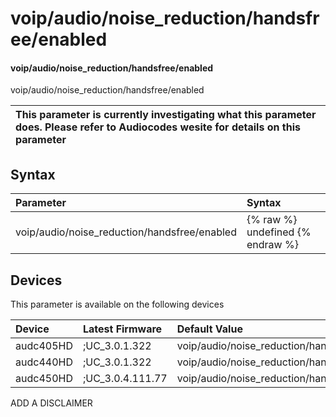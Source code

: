 ﻿---
description: voip/audio/noise_reduction/handsfree/enabled
search: false
---

# voip/audio/noise_reduction/handsfree/enabled

#### voip/audio/noise_reduction/handsfree/enabled

voip/audio/noise_reduction/handsfree/enabled


| This parameter is currently investigating what this parameter does. Please refer to Audiocodes wesite for details on this parameter | 
| :--- |

## Syntax
| Parameter | Syntax |
| :--- | :--- |
|voip/audio/noise_reduction/handsfree/enabled | {% raw %} undefined {% endraw %}|

## Devices
This parameter is available on the following devices

| Device | Latest Firmware | Default Value |
|:---|:---|:---|
| audc405HD | ;UC_3.0.1.322 | voip/audio/noise_reduction/handsfree/enabled=1 
| audc440HD | ;UC_3.0.1.322 | voip/audio/noise_reduction/handsfree/enabled=1 
| audc450HD | ;UC_3.0.4.111.77 | voip/audio/noise_reduction/handsfree/enabled=1 

ADD A DISCLAIMER
